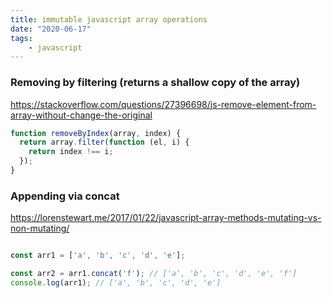 ```yaml
---
title: immutable javascript array operations
date: "2020-06-17"
tags:
    - javascript
---
```


### Removing by filtering (returns a shallow copy of the array)

https://stackoverflow.com/questions/27396698/js-remove-element-from-array-without-change-the-original

```js
function removeByIndex(array, index) {
  return array.filter(function (el, i) {
    return index !== i;
  });
}
```

### Appending via concat

https://lorenstewart.me/2017/01/22/javascript-array-methods-mutating-vs-non-mutating/

```js

const arr1 = ['a', 'b', 'c', 'd', 'e'];

const arr2 = arr1.concat('f'); // ['a', 'b', 'c', 'd', 'e', 'f']
console.log(arr1); // ['a', 'b', 'c', 'd', 'e']
```
